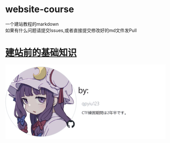 # website-course
一个建站教程的markdown  
如果有什么问题请提交lssues,或者直接提交修改好的md文件发Pull  

# [建站前的基础知识](https://qpyiu123.github.io/website-course/#/%E5%BB%BA%E7%AB%99%E5%89%8D%E7%9A%84%E5%9F%BA%E7%A1%80%E7%9F%A5%E8%AF%86)

[![点击查看我的GitHub主页](my.png)](https://github.com/qpyiu123)
